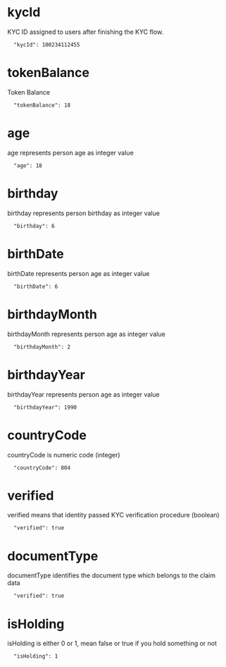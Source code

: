
# kycId

KYC ID assigned to users after finishing the KYC flow.

```
  "kycId": 100234112455
```

# tokenBalance

Token Balance

```
  "tokenBalance": 18
```

# age

age represents person age as integer value

```
  "age": 18
```

# birthday

birthday represents person birthday as integer value

```
  "birthday": 6
```

# birthDate

birthDate represents person age as integer value

```
  "birthDate": 6
```


# birthdayMonth

birthdayMonth represents person age as integer value

```
  "birthdayMonth": 2
```

# birthdayYear

birthdayYear represents person age as integer value

```
  "birthdayYear": 1990
```

# countryCode

countryCode is numeric code (integer)

```
  "countryCode": 804
```

# verified

verified means that identity passed KYC verification procedure (boolean)

```
  "verified": true 
 ```
# documentType

documentType identifies the document type which belongs to the claim data

```
  "verified": true 
 ```

# isHolding

isHolding is either 0 or 1, mean false or true if you hold something or not

```
  "isHolding": 1 
 ```